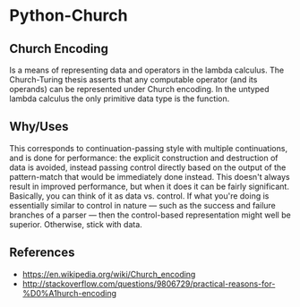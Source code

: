 
Python-Church
=============

Church Encoding
---------------
Is a means of representing data and operators in the lambda calculus. 
The Church-Turing thesis asserts that any computable operator (and its operands) can be represented under Church encoding. In the untyped lambda calculus the only primitive data type is the function.


Why/Uses
--------

This corresponds to continuation-passing style with multiple continuations, and is done for performance: 
the explicit construction and destruction of data is avoided, instead passing control directly based on the output
of the pattern-match that would be immediately done instead. This doesn't always result in improved performance, 
but when it does it can be fairly significant.
Basically, you can think of it as data vs. control. If what you're doing is essentially similar to control 
in nature — such as the success and failure branches of a parser — then the control-based representation 
might well be superior. Otherwise, stick with data.


References
----------

* https://en.wikipedia.org/wiki/Church_encoding
* http://stackoverflow.com/questions/9806729/practical-reasons-for-%D0%A1hurch-encoding

